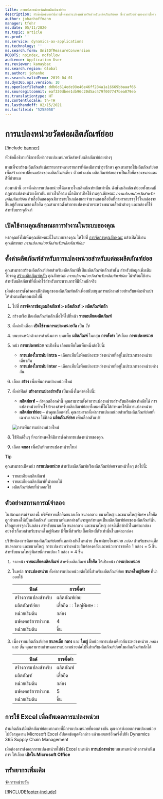 ```yaml
---
title: การแปลงหน่วยวัดต่อผลิตภัณฑ์ย่อย
description: หัวข้อนี้อธิบายวิธีการตั้งค่าการแปลงหน่วยวัดสำหรับผลิตภัณฑ์ย่อย ซึ่งรวมตัวอย่างของการตั้งค่า
author: johanhoffmann
manager: tfehr
ms.date: 05/11/2020
ms.topic: article
ms.prod: ''
ms.service: dynamics-ax-applications
ms.technology: ''
ms.search.form: UnitOfMeasureConversion
ROBOTS: noindex, nofollow
audience: Application User
ms.reviewer: kamaybac
ms.search.region: Global
ms.author: johanho
ms.search.validFrom: 2019-04-01
ms.dyn365.ops.version: 10
ms.openlocfilehash: ddb6c614ede98e46e46ff284a1a16669bbaaaf66
ms.sourcegitcommit: eaf330dbee1db96c20d5ac479f007747bea079eb
ms.translationtype: HT
ms.contentlocale: th-TH
ms.lasthandoff: 02/15/2021
ms.locfileid: "5258058"
---
```

# <a name="unit-of-measure-conversion-per-product-variant"></a>การแปลงหน่วยวัดต่อผลิตภัณฑ์ย่อย

[!include [banner](../includes/banner.md)]

หัวข้อนี้อธิบายวิธีการตั้งค่าการแปลงหน่วยวัดสำหรับผลิตภัณฑ์ย่อยต่างๆ

แทนที่จะสร้างผลิตภัณฑ์แต่ละรายการหลายรายการที่ต้องมีการบำรุงรักษา คุณสามารถใช้ผลิตภัณฑ์ย่อยเพื่อสร้างการเปลี่ยนแปลงของผลิตภัณฑ์เดียว ตัวอย่างเช่น ผลิตภัณฑ์ย่อยอาจเป็นเสื้อยืดของขนาดและสีที่กำหนด

ก่อนหน้านี้ อาจตั้งค่าการแปลงหน่วยได้เฉพาะในผลิตภัณฑ์หลักเท่านั้น ดังนั้นผลิตภัณฑ์ย่อยทั้งหมดมีกฎการแปลงหน่วยเดียวกัน อย่างไรก็ตาม เมื่อมีการเปิดใช้งานคุณลักษณะ *การแปลงหน่วยวัดสำหรับผลิตภัณฑ์ย่อย* ถ้าเสื้อยืดของคุณมีการขายในกล่องและจำนวนของเสื้อยืดที่สามารถบรรจุไว้ในกล่องจะขึ้นอยู่กับขนาดของเสื้อยืด คุณสามารถตั้งค่าการแปลงหน่วยระหว่างขนาดเสื้อผ้าต่างๆ และกล่องที่ใช้สำหรับบรรจุภัณฑ์

## <a name="turn-on-the-feature-in-your-system"></a>เปิดใช้งานคุณลักษณะการทำงานในระบบของคุณ

หากคุณยังไม่เห็นคุณลักษณะนี้ในระบบของคุณ ให้ไปที่ [การจัดการคุณลักษณะ](../../fin-ops-core/fin-ops/get-started/feature-management/feature-management-overview.md) แล้วเปิดใช้งานคุณลักษณะ *การแปลงหน่วยวัดสำหรับผลิตภัณฑ์ย่อย*

## <a name="set-up-a-product-for-unit-conversion-per-variant"></a>ตั้งค่าผลิตภัณฑ์สำหรับการแปลงหน่วยสำหรับแต่ละผลิตภัณฑ์ย่อย

คุณสามารถสร้างผลิตภัณฑ์ย่อยสำหรับผลิตภัณฑ์ที่เป็นผลิตภัณฑ์หลักเท่านั้น สำหรับข้อมูลเพิ่มเติม โปรดดู [สร้างผลิตภัณฑ์หลัก](tasks/create-product-master.md) คุณลักษณะ *การแปลงหน่วยวัดสำหรับผลิตภัณฑ์ย่อย* ไม่พร้อมใช้งานสำหรับผลิตภัณฑ์ที่ตั้งค่าไว้สำหรับกระบวนการที่มีน้ำหนักจริง

เมื่อต้องการตั้งค่าคอนฟิกข้อมูลของผลิตภัณฑ์หลักเพื่อสนับสนุนการแปลงหน่วยสำหรับแต่ละตัวแปร ให้ทำตามขั้นตอนต่อไปนี้

1. ไปที่ **การจัดการข้อมูลผลิตภัณฑ์ \> ผลิตภัณฑ์ \> ผลิตภัณฑ์หลัก**
1. สร้างหรือเปิดผลิตภัณฑ์หลักเพื่อให้ไปที่หน้า **รายละเอียดผลิตภัณฑ์**
1. ตั้งค่าตัวเลือก **เปิดใช้งานการแปลงหน่วยวัด** เป็น *ใช่*
1. บนบานหน้าต่างการดำเนินการ บนแท็บ **ผลิตภัณฑ์** ในกลุ่ม **การตั้งค่า** ให้เลือก **การแปลงหน่วย**
1. หน้า **การแปลงหน่วย** จะเปิดขึ้น เลือกแท็บใดแท็บหนึ่งต่อไปนี้:

    - **การแปลงในระดับ Intra** – เลือกแท็บนี้เพื่อแปลงระหว่างหน่วยที่อยู่ในประเภทของหน่วยเดียวกัน
    - **การแปลงในระดับ Inter** – เลือกแท็บนี้เพื่อแปลงระหว่างหน่วยที่อยู่ในประเภทของหน่วยต่างกัน

1. เลือก **สร้าง** เพื่อเพิ่มการแปลงหน่วยใหม่
1. ตั้งค่าฟิลด์ **สร้างการแปลงสำหรับ** เป็นหนึ่งในค่าต่อไปนี้:

    - **ผลิตภัณฑ์** – ถ้าคุณเลือกค่านี้ คุณสามารถตั้งค่าการแปลงหน่วยสำหรับผลิตภัณฑ์หลักได้ การแปลงหน่วยที่จะใช้สำรองสำหรับผลิตภัณฑ์ย่อยทั้งหมดที่ไม่ได้กำหนดให้มีการแปลงหน่วย
    - **ผลิตภัณฑ์ย่อย** – ถ้าคุณเลือกค่านี้ คุณสามารถตั้งค่าการแปลงหน่วยสำหรับผลิตภัณฑ์ย่อยที่เฉพาะเจาะจง ใช้ฟิลด์ **ผลิตภัณฑ์ย่อย** เพื่อเลือกตัวแปร

    ![การเพิ่มการแปลงหน่วยใหม่](media/uom-new-conversion.png "การเพิ่มการแปลงหน่วยใหม่")

1. ใช้ฟิลด์อื่นๆ ที่จะกำหนดให้มีการตั้งค่าการแปลงหน่วยของคุณ
1. เลือก **ตกลง** เพื่อบันทึกการแปลงหน่วยใหม่

> [!TIP]
> คุณสามารถเปิดหน้า **การแปลงหน่วย** สำหรับผลิตภัณฑ์หรือผลิตภัณฑ์ย่อยจากหน้าใดๆ ต่อไปนี้:
> 
> - รายละเอียดผลิตภัณฑ์
> - รายละเอียดผลิตภัณฑ์ที่นำออกใช้
> - ผลิตภัณฑ์ย่อยที่นำออกใช้

## <a name="example-scenario"></a>ตัวอย่างสถานการณ์จำลอง

ในสถานการณ์จำลองนี้ บริษัทขายเสื้อยืดขนาดเล็ก ขนาดกลาง ขนาดใหญ่ และขนาดใหญ่พิเศษ เสื้อยืดถูกกำหนดให้เป็นผลิตภัณฑ์ และขนาดที่แตกต่างกันจะถูกกำหนดเป็นผลิตภัณฑ์ย่อยของผลิตภัณฑ์นั้น เสื้อถูกบรรจุลงในกล่อง สำหรับขนาดเล็ก ขนาดกลาง และขนาดใหญ่ อาจมีเสื้อห้าตัวในแต่ละกล่อง อย่างไรก็ตามสำหรับขนาดใหญ่พิเศษ มีพื้นที่สำหรับเสื้อเพียงสี่ตัวเท่านั้นในแต่ละกล่อง

บริษัทต้องการติดตามผลิตภัณฑ์ย่อยที่แตกต่างกันในหน่วย *ชิ้น* แต่ขายในหน่วย *กล่อง* สำหรับขนาดเล็ก ขนาดกลาง และขนาดใหญ่ การแปลงระหว่างหน่วยสินค้าคงคลังและหน่วยการขายคือ 1 กล่อง = 5 ชิ้น สำหรับขนาดใหญ่พิเศษมีการแปลง 1 กล่อง = 4 ชิ้น

1. จากหน้า **รายละเอียดผลิตภัณฑ์** สำหรับผลิตภัณฑ์ **เสื้อยืด** ให้เปิดหน้า **การแปลงหน่วย**
1. ในหน้า **การแปลงหน่วย** ตั้งค่าการแปลงหน่วยต่อไปนี้สำหรับผลิตภัณฑ์ย่อย **ขนาดใหญ่พิเศษ** ที่นำออกใช้

    | ฟิลด์                 | การตั้งค่า                 |
    |-----------------------|-------------------------|
    | สร้างการแปลงสำหรับ | ผลิตภัณฑ์ย่อย         |
    | ผลิตภัณฑ์ย่อย       | เสื้อยืด : : ใหญ่พิเศษ : : |
    | หน่วยเริ่มต้น             | กล่อง                   |
    | แฟคเตอร์การทำงาน                | 4                       |
    | หน่วยเริ่มต้น               | ชิ้น                  |

1. เนื่องจากผลิตภัณฑ์ย่อย **ขนาดเล็ก** **กลาง** และ **ใหญ่** มีหน่วยการแปลงเดียวกันระหว่างหน่วย *กล่อง* และ *ชิ้น*  คุณสามารถกำหนดการแปลงหน่วยต่อไปนี้สำหรับผลิตภัณฑ์ย่อยในผลิตภัณฑ์หลักได้

    | ฟิลด์                 | การตั้งค่า |
    |-----------------------|---------|
    | สร้างการแปลงสำหรับ | ผลิตภัณฑ์ |
    | ผลิตภัณฑ์               | เสื้อยืด |
    | หน่วยเริ่มต้น             | กล่อง   |
    | แฟคเตอร์การทำงาน                | 5       |
    | หน่วยเริ่มต้น               | ชิ้น  |

## <a name="using-excel-to-update-the-unit-conversions"></a>การใช้ Excel เพื่ออัพเดตการแปลงหน่วย

ถ้าผลิตภัณฑ์มีผลิตภัณฑ์ย่อยมากมายที่มีการแปลงหน่วยที่แตกต่างกัน คุณควรส่งออกการแปลงหน่วยไปยังสมุดงาน Microsoft Excel อัปเดตข้อมูลดังกล่าว แล้วเผยแพร่อีกครั้งไปยัง Dynamics 365 Supply Chain Management

เมื่อต้องการส่งออกการแปลงหน่วยไปยัง Excel บนหน้า **การแปลงหน่วย** บนบานหน้าต่างการดำเนินการ ให้เลือก **เปิดใน Microsoft Office**

## <a name="additional-resources"></a>ทรัพยากรเพิ่มเติม

[จัดการหน่วยวัด](tasks/manage-unit-measure.md)


[!INCLUDE[footer-include](../../includes/footer-banner.md)]